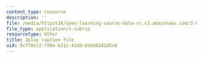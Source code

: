 ```yaml
---
content_type: resource
description: ''
file: /media/https%3A/open-learning-course-data-rc.s3.amazonaws.com/2-830j-control-of-manufacturing-processes-sma-6303-spring-2008/9cff0cc27d9eb21c43dd83bd8242d5c6_kC2SEiGaqoA.srt
file_type: application/x-subrip
resourcetype: Other
title: 3play caption file
uid: 9cff0cc2-7d9e-b21c-43dd-83bd8242d5c6
---
```

